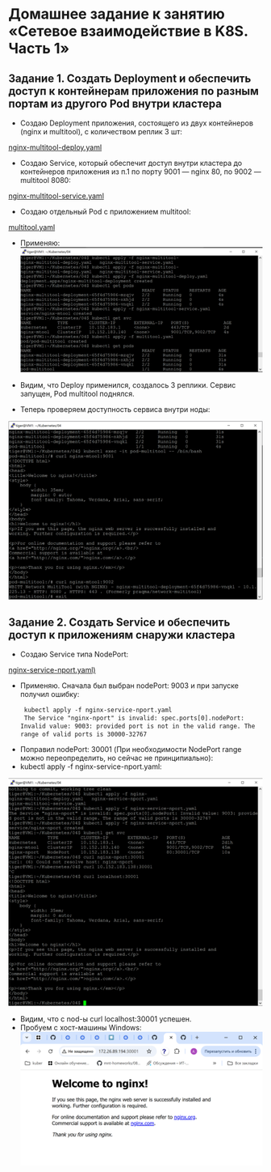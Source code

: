 # Домашнее задание к занятию «Сетевое взаимодействие в K8S. Часть 1»

## Задание 1. Создать Deployment и обеспечить доступ к контейнерам приложения по разным портам из другого Pod внутри кластера

* Создаю Deployment приложения, состоящего из двух контейнеров (nginx и multitool), с количеством реплик 3 шт:

[nginx-multitool-deploy.yaml](https://github.com/A-Tagir/kubernetes/blob/main/04/nginx-multitool-deploy.yaml)

* Создаю Service, который обеспечит доступ внутри кластера до контейнеров приложения из п.1 по порту 9001 — nginx 80, по 9002 — multitool 8080:

[nginx-multitool-service.yaml](https://github.com/A-Tagir/kubernetes/blob/main/04/nginx-multitool-service.yaml)

* Создаю отдельный Pod с приложением multitool:

[multitool.yaml](https://github.com/A-Tagir/kubernetes/blob/main/04/multitool.yaml)

* Применяю:
![Apply](https://github.com/A-Tagir/kubernetes/blob/main/04/Kubernetes01_Apply.png)

* Видим, что Deploy применился, создалось 3 реплики. Сервис запущен, Pod multitool поднялся.
* Теперь проверяем доступность сервиса внутри ноды:
  
![Nginx_ok](https://github.com/A-Tagir/kubernetes/blob/main/04/Kubernetes01_nginx_ok.png)

## Задание 2. Создать Service и обеспечить доступ к приложениям снаружи кластера

* Создаю Service типа NodePort:
  
[nginx-service-nport.yaml)](https://github.com/A-Tagir/kubernetes/blob/main/04/nginx-service-nport.yaml)

* Применяю. Сначала был выбран nodePort: 9003 и при запуске получил ошибку:
  ```
   kubectl apply -f nginx-service-nport.yaml
   The Service "nginx-nport" is invalid: spec.ports[0].nodePort: Invalid value: 9003: provided port is not in the valid range. The range of valid ports is 30000-32767
  ```
* Поправил nodePort: 30001 (При необходимости NodePort range можно переопределить, но сейчас не принципиально):
* kubectl apply -f nginx-service-nport.yaml:

![nginx_nodeport_ok](https://github.com/A-Tagir/kubernetes/blob/main/04/Kubernetes01_nginx_nodeport.png)

* Видим, что с nod-ы curl localhost:30001 успешен.
* Пробуем с хост-машины Windows:
![nodeport_host-machine](https://github.com/A-Tagir/kubernetes/blob/main/04/Kubernetes01_nginx_nodeport_host-machine.png)
